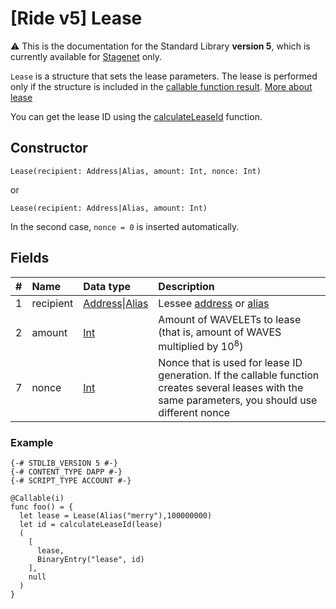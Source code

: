 # [Ride v5] Lease

:warning: This is the documentation for the Standard Library **version 5**, which is currently available for [Stagenet](/en/blockchain/blockchain-network/) only.

`Lease` is a structure that sets the lease parameters. The lease is performed only if the structure is included in the [callable function result](/en/ride/v5/functions/callable-function#invocation-result-2). [More about lease](/en/blockchain/leasing)

You can get the lease ID using the [calculateLeaseId](/en/ride/v5/functions/built-in-functions/blockchain-functions#calculateleaseid) function.

## Constructor

```ride
Lease(recipient: Address|Alias, amount: Int, nonce: Int)
```

or

```ride
Lease(recipient: Address|Alias, amount: Int)
```

In the second case, `nonce = 0` is inserted automatically.


## Fields

| # | Name | Data type | Description |
| :--- | :--- | :--- | :--- |
| 1 | recipient | [Address](/en/ride/v5/structures/common-structures/address)&#124;[Alias](/en/ride/v5/structures/common-structures/alias) | Lessee [address](/en/blockchain/account/address) or [alias](/en/blockchain/account/alias) |
| 2 | amount | [Int](/en/ride/v5/data-types/int) | Amount of WAVELETs to lease (that is, amount of WAVES multiplied by 10<sup>8</sup>)
| 7 | nonce | [Int](/en/ride/v5/data-types/int) | Nonce that is used for lease ID generation. If the callable function creates several leases with the same parameters, you should use different nonce |

### Example

```
{-# STDLIB_VERSION 5 #-}
{-# CONTENT_TYPE DAPP #-}
{-# SCRIPT_TYPE ACCOUNT #-}
  
@Callable(i)
func foo() = {
  let lease = Lease(Alias("merry"),100000000)
  let id = calculateLeaseId(lease)
  (
    [
      lease,
      BinaryEntry("lease", id)
    ],
    null
  )
}
```